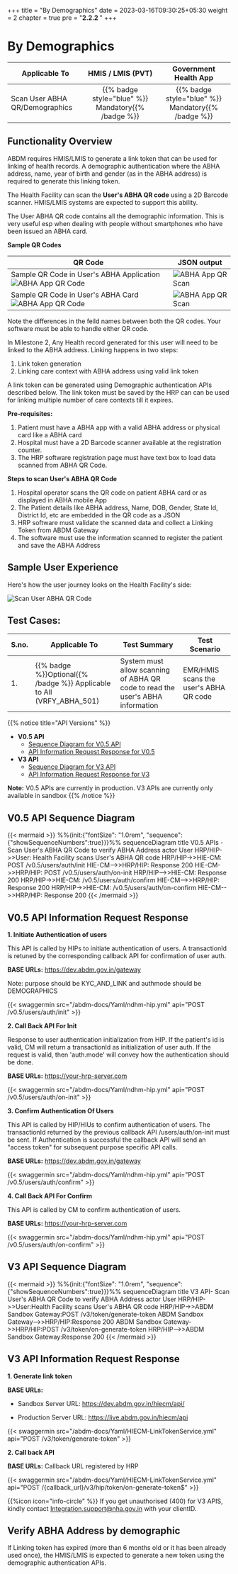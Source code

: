 +++
title = "By Demographics"
date = 2023-03-16T09:30:25+05:30
weight = 2
chapter = true
pre = "<b>2.2.2 </b>"
+++

# By Demographics
|  Applicable To                             |   HMIS / LMIS (PVT)  |   Government Health App  |    
|-------------------------------|:----------------------:|:--------------------:|
|   Scan User ABHA QR/Demographics                     |  {{% badge style="blue" %}} Mandatory{{% /badge %}}       |  {{% badge style="blue" %}} Mandatory{{% /badge %}}        |  

## Functionality Overview

ABDM requires HMIS/LMIS to generate a link token that can be used for linking of health records. A demographic authentication where the ABHA address, name, year of birth and gender (as in the ABHA address) is required to generate this linking token.

The Health Facility can scan the **User's ABHA QR code** using a 2D Barcode scanner. HMIS/LMIS systems are expected to support this ability. 

The User ABHA QR code contains all the demographic information. This is very useful esp when dealing with people without smartphones who have been issued an ABHA card. 


**Sample QR Codes**

QR Code|JSON output
| -------- | ------- |
Sample QR Code in User's ABHA Application ![ABHA App QR Code](../abha-qr-in-app.png) | ![ABHA App QR Scan](../json-abha-app-qr-scan.png)
Sample QR Code in User's ABHA Card ![ABHA App QR Code](../abha-card-eg.png) | ![ABHA App QR Scan](../json-abha-card-qr.png)

Note the differences in the feild names between both the QR codes. Your software must be able to handle either QR code.

In Milestone 2, Any Health record generated for this user will need to be linked to the ABHA address. Linking happens in two steps:

1. Link token generation
2. Linking care context with ABHA address using valid link token

A link token can be generated using Demographic authentication APIs described below. The link token must be saved by the HRP can can be used for linking multiple number of care contexts till it expires. 

**Pre-requisites:**
1. Patient must have a ABHA app with a valid ABHA address or physical card like a ABHA card
2. Hospital must have a 2D Barcode scanner available at the registration counter.
3. The HRP software registration page must have text box to load data scanned from ABHA QR Code.

**Steps to scan User's ABHA QR Code**

1. Hospital operator scans the QR code on patient ABHA card or as displayed in ABHA mobile App
2. The Patient details like ABHA address, Name, DOB, Gender, State Id, District Id, etc are embedded in the QR code as a JSON
3. HRP software must validate the scanned data and collect a Linking Token from ABDM Gateway
4. The software must use the information scanned to register the patient and save the ABHA Address

## Sample User Experience

Here's how the user journey looks on the Health Facility's side:

![Scan User ABHA QR Code](/abdm-docs/img/scan-user-qr.gif)


## Test Cases:

S.no.|Applicable To | Test Summary | Test Scenario |
|--| --| ----------- | ------------------- |
1.|{{% badge %}}Optional{{% /badge %}} Applicable to All (VRFY_ABHA_501)| System must allow scanning of ABHA QR code to read the user's ABHA information|EMR/HMIS scans the user's ABHA QR code

{{% notice title="API Versions" %}}

- **V0.5 API**
  - [Sequence Diagram for V0.5 API](#v05-api-sequence-diagram)
  - [API Information Request Response for V0.5](#v05-api-information-request-response)
- **V3 API**
  - [Sequence Diagram for V3 API](#v3-api-sequence-diagram)
  - [API Information Request Response for V3](#v3-api-information-request-response)

**Note:** V0.5 APIs are currently in production. V3 APIs are currently only available in sandbox
{{% /notice %}}

## V0.5 API Sequence Diagram

{{< mermaid >}}
%%{init:{"fontSize": "1.0rem", "sequence":{"showSequenceNumbers":true}}}%%
sequenceDiagram
title V0.5 APIs - Scan User's ABHA QR Code to verify ABHA Address
actor User
HRP/HIP->>User: Health Facility scans User's ABHA QR code
HRP/HIP->>HIE-CM: POST /v0.5/users/auth/init
HIE-CM-->>HRP/HIP: Response 200
HIE-CM->>HRP/HIP: POST /v0.5/users/auth/on-init
HRP/HIP-->>HIE-CM: Response 200
HRP/HIP->>HIE-CM: /v0.5/users/auth/confirm
HIE-CM-->>HRP/HIP: Response 200
HRP/HIP->>HIE-CM: /v0.5/users/auth/on-confirm
HIE-CM-->>HRP/HIP: Response 200
{{< /mermaid >}}


## V0.5 API Information Request Response

**1. Initiate Authentication of users**

This API is called by HIPs to initiate authentication of users. A transactionId is retuned by the corresponding callback API for confirmation of user auth.

**BASE URLs:**  https://dev.abdm.gov.in/gateway

Note: purpose should be KYC_AND_LINK and authmode should be DEMOGRAPHICS

{{< swaggermin src="/abdm-docs/Yaml/ndhm-hip.yml" api="POST /v0.5/users/auth/init" >}}

**2. Call Back API For Init**

Response to user authentication initialization from HIP. If the patient's id is valid, CM will return a transactionId as initialization of user auth. If the request is valid, then 'auth.mode' will convey how the authentication should be done.

**BASE URLs:**  https://your-hrp-server.com

{{< swaggermin src="/abdm-docs/Yaml/ndhm-hip.yml" api="POST /v0.5/users/auth/on-init" >}}

**3. Confirm Authentication Of Users**

This API is called by HIP/HIUs to confirm authentication of users. The transactionId returned by the previous callback API /users/auth/on-init must be sent. If Authentication is successful the callback API will send an "access token" for subsequent purpose specific API calls.

**BASE URLs:**  https://dev.abdm.gov.in/gateway

{{< swaggermin src="/abdm-docs/Yaml/ndhm-hip.yml" api="POST /v0.5/users/auth/confirm" >}}

**4. Call Back API For Confirm**

This API is called by CM to confirm authentication of users.

**BASE URLs:**  https://your-hrp-server.com

{{< swaggermin src="/abdm-docs/Yaml/ndhm-hip.yml" api="POST /v0.5/users/auth/on-confirm" >}}


## V3 API Sequence Diagram

{{< mermaid >}}
%%{init:{"fontSize": "1.0rem", "sequence":{"showSequenceNumbers":true}}}%%
sequenceDiagram
title V3 API- Scan User's ABHA QR Code to verify ABHA Address
actor User
HRP/HIP->>User:Health Facility scans User's ABHA QR code
HRP/HIP->>ABDM Sandbox Gateway:POST /v3/token/generate-token
ABDM Sandbox Gateway-->>HRP/HIP:Response 200
ABDM Sandbox Gateway->>HRP/HIP:POST /v3/token/on-generate-token
HRP/HIP-->>ABDM Sandbox Gateway:Response 200
{{< /mermaid >}}

## V3 API Information Request Response

**1. Generate link token**

**BASE URLs:**
  - Sandbox Server URL: https://dev.abdm.gov.in/hiecm/api/

  - Production Server URL: https://live.abdm.gov.in/hiecm/api

{{< swaggermin src="/abdm-docs/Yaml/HIECM-LinkTokenService.yml" api="POST /v3/token/generate-token" >}}

**2. Call back API**

**BASE URLs:** Callback URL registered by HRP

{{< swaggermin src="/abdm-docs/Yaml/HIECM-LinkTokenService.yml" api="POST /{callback_url}/v3/hip/token/on-generate-token$" >}}

{{%icon icon="info-circle" %}} If you get unauthorised (400) for V3 APIS, kindly contact Integration.support@nha.gov.in with your clientID.


## Verify ABHA Address by demographic

If Linking token has expired (more than 6 months old or it has been already used once), the HMIS/LMIS is expected to generate a new token using the demographic authentication APIs. 